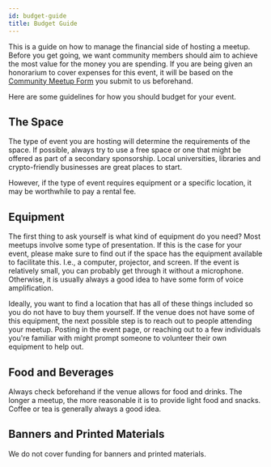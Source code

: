 ```yaml
---
id: budget-guide
title: Budget Guide
---
```


This is a guide on how to manage the financial side of hosting a meetup. Before you get going, we want community members should aim to achieve the most value for the money you are spending. If you are being given an honorarium to cover expenses for this event, it will be based on the [Community Meetup Form](https://airtable.com/shr4HOtcZ8o3VZmek) you submit to us beforehand.

Here are some guidelines for how you should budget for your event.

## The Space

The type of event you are hosting will determine the requirements of the space. If possible, always try to use a free space or one that might be offered as part of a secondary sponsorship. Local universities, libraries and crypto-friendly businesses are great places to start.

However, if the type of event requires equipment or a specific location, it may be worthwhile to pay a rental fee.

## Equipment

The first thing to ask yourself is what kind of equipment do you need? Most meetups involve some type of presentation. If this is the case for your event, please make sure to find out if the space has the equipment available to facilitate this. I.e., a computer, projector, and screen. If the event is relatively small, you can probably get through it without a microphone. Otherwise, it is usually always a good idea to have some form of voice amplification.

Ideally, you want to find a location that has all of these things included so you do not have to buy them yourself. If the venue does not have some of this equipment, the next possible step is to reach out to people attending your meetup. Posting in the event page, or reaching out to a few individuals you're familiar with might prompt someone to volunteer their own equipment to help out.

## Food and Beverages

Always check beforehand if the venue allows for food and drinks. The longer a meetup, the more reasonable it is to provide light food and snacks. Coffee or tea is generally always a good idea.

## Banners and Printed Materials

We do not cover funding for banners and printed materials.
